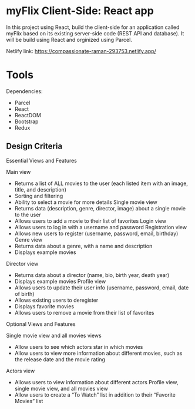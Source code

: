 # myFlix Client-Side: React app
In this project using React, build the client-side for an application called myFlix based on its existing server-side code (REST API and database).
It will be build using React and orginized using Parcel.

Netlify link: https://compassionate-raman-293753.netlify.app/

# Tools
Dependencies:
- Parcel
- React
- ReactDOM
- Bootstrap
- Redux

## Design Criteria

Essential Views and Features

Main view

- Returns a list of ALL movies to the user (each listed item with an image, title, and
description)
- Sorting and filtering
- Ability to select a movie for more details
Single movie view
- Returns data (description, genre, director, image) about a single movie to the user
- Allows users to add a movie to their list of favorites
Login view
- Allows users to log in with a username and password
Registration view
- Allows new users to register (username, password, email, birthday)
Genre view
- Returns data about a genre, with a name and description
- Displays example movies

Director view

- Returns data about a director (name, bio, birth year, death year)
- Displays example movies
Profile view
- Allows users to update their user info (username, password, email, date of birth)
- Allows existing users to deregister
- Displays favorite movies
- Allows users to remove a movie from their list of favorites

Optional Views and Features

Single movie view and all movies views

- Allow users to see which actors star in which movies
- Allow users to view more information about different movies, such as the release date
and the movie rating

Actors view

- Allows users to view information about different actors
Profile view, single movie view, and all movies view
- Allow users to create a “To Watch” list in addition to their “Favorite Movies” list
